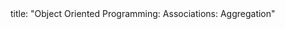 <frontmatter>
title: "Object Oriented Programming: Associations: Aggregation"
</frontmatter>

<include src="navbar.md" boilerplate />

<include src="unit-inPage-asFlat.md" boilerplate />